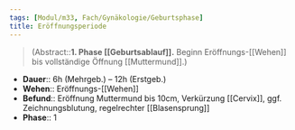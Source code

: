 ```yaml
---
tags: [Modul/m33, Fach/Gynäkologie/Geburtsphase]
title: Eröffnungsperiode
---
```

> (Abstract::**1. Phase [[Geburtsablauf]].** Beginn Eröffnungs-[[Wehen]] bis vollständige Öffnung [[Muttermund]].)
- **Dauer**:: 6h (Mehrgeb.) – 12h (Erstgeb.)
- **Wehen**:: Eröffnungs-[[Wehen]]
- **Befund**:: Eröffnung Muttermund bis 10cm, Verkürzung [[Cervix]], ggf. Zeichnungsblutung, regelrechter [[Blasensprung]]
- **Phase**:: 1